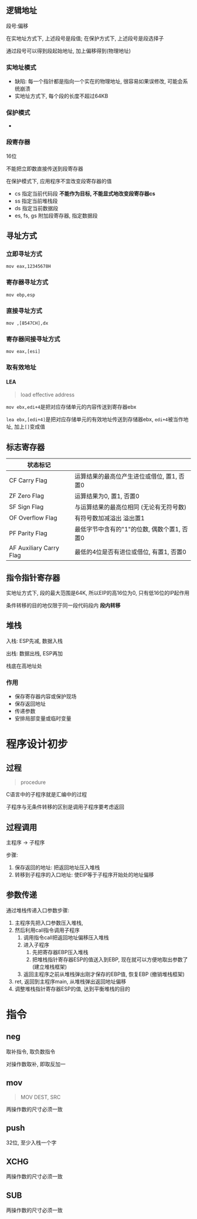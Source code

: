 ## 逻辑地址

段号:偏移

在实地址方式下, 上述段号是段值; 在保护方式下, 上述段号是段选择子

通过段号可以得到段起始地址, 加上偏移得到(物理地址)

### 实地址模式

- 缺陷: 每一个指针都是指向一个实在的物理地址, 很容易如果误修改, 可能会系统崩溃
- 实地址方式下, 每个段的长度不超过64KB

### 保护模式

- 

### 段寄存器

16位

不能把立即数直接传送到段寄存器

在保护模式下, 应用程序不宜改变段寄存器的值

- cs 指定当前代码段 **不能作为目标, 不能显式地改变段寄存器cs**
- ss 指定当前堆栈段
- ds 指定当前数据段
- es, fs, gs 附加段寄存器, 指定数据段

## 寻址方式

### 立即寻址方式

`mov eax,12345678H`

### 寄存器寻址方式

`mov ebp,esp`

### 直接寻址方式

`mov ,[8547CH],dx`

### 寄存器间接寻址方式

`mov eax,[esi]`

### 取有效地址

#### LEA

> load effective address

`mov ebx,edi+4`是把对应存储单元的内容传送到寄存器ebx

`lea ebx,[edi+4]`是把对应存储单元的有效地址传送到存储器ebx, `edi+4`被当作地址, 加上`[]`变成值

## 标志寄存器

| 状态标记               |      |
| ---------------------- | ---- |
| CF Carry Flag | 运算结果的最高位产生进位或借位, 置1, 否置0 |
| ZF Zero Flag           | 运算结果为0, 置1, 否置0 |
| SF Sign Flag           | 与运算结果的最高位相同 (无论有无符号数) |
|OF Overflow Flag|有符号数加减溢出 溢出置1|
|PF Parity Flag|最低字节中含有的"1"的位数, 偶数个置1, 否置0|
|AF Auxiliary Carry Flag|最低的4位是否有进位或借位, 有置1, 否置0|



## 指令指针寄存器

实地址方式下, 段的最大范围是64K, 所以EIP的高16位为0, 只有低16位的IP起作用

条件转移的目的地仅限于同一段代码段内 **段内转移**

## 堆栈

入栈: ESP先减, 数据入栈

出栈: 数据出栈, ESP再加

栈底在高地址处

### 作用

- 保存寄存器内容或保护现场
- 保存返回地址
- 传递参数
- 安排局部变量或临时变量

# 程序设计初步

## 过程

> procedure

C语言中的子程序就是汇编中的过程                                                                                       

子程序与无条件转移的区别是调用子程序要考虑返回

## 过程调用

主程序 -> 子程序

步骤:

1. 保存返回的地址: 把返回地址压入堆栈
2. 转移到子程序的入口地址: 使EIP等于子程序开始处的地址偏移

## 参数传递

通过堆栈传递入口参数步骤:

1. 主程序先把入口参数压入堆栈, 
2. 然后利用call指令调用子程序
   1. 调用指令call把返回地址偏移压入堆栈
   2. 进入子程序
      1. 先把寄存器EBP压入堆栈
      2. 把堆栈指针寄存器ESP的值送入到EBP, 现在就可以方便地取出参数了 (建立堆栈框架)
   3. 返回主程序之前从堆栈弹出刚才保存的EBP值, 恢复EBP (撤销堆栈框架)
3. ret, 返回到主程序main, 从堆栈弹出返回地址偏移
4. 调整堆栈指针寄存器ESP的值, 达到平衡堆栈的目的

# 指令

## neg

取补指令, 取负数指令

对操作数取补, 即取反加一

## mov

> MOV DEST, SRC

两操作数的尺寸必须一致

## push

32位, 至少入栈一个字

## XCHG

两操作数的尺寸必须一致

## SUB

两操作数的尺寸必须一致








